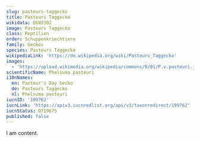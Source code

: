 ```yaml
---
slug: pasteurs-taggecko
title: Pasteurs Taggecko
wikidata: Q603302
image: Pasteurs Taggecko
class: Reptilien
order: Schuppenkriechtiere
family: Geckos
species: Pasteurs Taggecko
wikipediaLink: 'https://de.wikipedia.org/wiki/Pasteurs_Taggecko'
images:
  - 'https://upload.wikimedia.org/wikipedia/commons/0/01/P.v.pasteuri.jpg'
scientificName: Phelsuma pasteuri
i18nNames:
  en: Pasteur's Day Gecko
  de: Pasteurs Taggecko
  nl: Phelsuma pasteuri
iucnID: '199762'
iucnLink: 'https://apiv3.iucnredlist.org/api/v3/taxonredirect/199762'
iucnStatus: Q719675
published: false
---
```


I am content.
